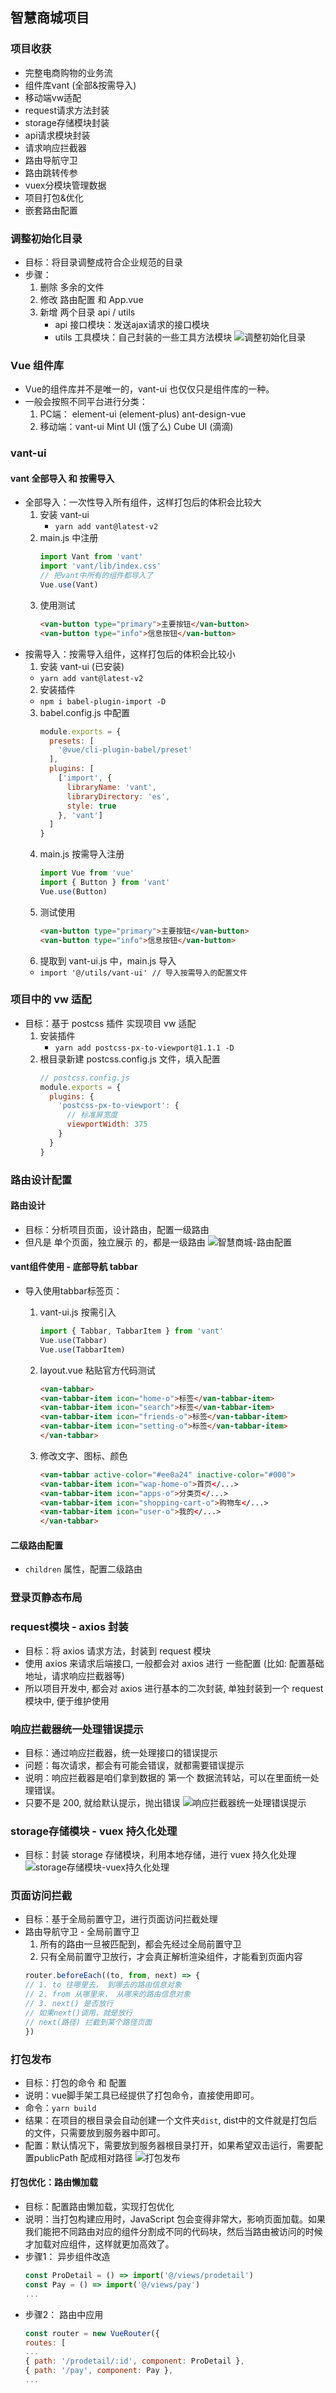 ## 智慧商城项目
  ### 项目收获
  - 完整电商购物的业务流 
  - 组件库vant (全部&按需导入) 
  - 移动端vw适配
  - request请求方法封装 
  - storage存储模块封装 
  - api请求模块封装
  - 请求响应拦截器
  - 路由导航守卫
  - 路由跳转传参 
  - vuex分模块管理数据 
  - 项目打包&优化
  - 嵌套路由配置

  ### 调整初始化目录
  - 目标：将目录调整成符合企业规范的目录
  - 步骤：
    1. 删除 多余的文件
    2. 修改 路由配置 和 App.vue
    3. 新增 两个目录 api / utils
       - api 接口模块：发送ajax请求的接口模块
       - utils 工具模块：自己封装的一些工具方法模块
  ![调整初始化目录](../../项目笔记/images/调整初始化目录.png)

  ### Vue 组件库
  - Vue的组件库并不是唯一的，vant-ui 也仅仅只是组件库的一种。
  - 一般会按照不同平台进行分类：
    1. PC端： element-ui (element-plus) ant-design-vue
    2. 移动端：vant-ui Mint UI (饿了么) Cube UI (滴滴)
   
  ### vant-ui
  #### vant 全部导入 和 按需导入
  - 全部导入：一次性导入所有组件，这样打包后的体积会比较大
    1. 安装 vant-ui
       - `yarn add vant@latest-v2`
    2. main.js 中注册
        ```js
        import Vant from 'vant'
        import 'vant/lib/index.css'
        // 把vant中所有的组件都导入了
        Vue.use(Vant)
        ```
    3. 使用测试
        ```html
        <van-button type="primary">主要按钮</van-button>
        <van-button type="info">信息按钮</van-button>
        ```
  - 按需导入：按需导入组件，这样打包后的体积会比较小
    1. 安装 vant-ui (已安装)
      - `yarn add vant@latest-v2`
    2. 安装插件
      - `npm i babel-plugin-import -D`
    3. babel.config.js 中配置
        ```js
        module.exports = {
          presets: [
            '@vue/cli-plugin-babel/preset'
          ],
          plugins: [
            ['import', {
              libraryName: 'vant',
              libraryDirectory: 'es',
              style: true
            }, 'vant']
          ]
        }
        ```
    4. main.js 按需导入注册
        ```js
        import Vue from 'vue'
        import { Button } from 'vant'
        Vue.use(Button)
        ```
    5. 测试使用
        ```html
        <van-button type="primary">主要按钮</van-button>
        <van-button type="info">信息按钮</van-button>
        ```
    6. 提取到 vant-ui.js 中，main.js 导入
      - `import '@/utils/vant-ui' // 导入按需导入的配置文件`

  ### 项目中的 vw 适配
  - 目标：基于 postcss 插件 实现项目 vw 适配
    1. 安装插件
       - `yarn add postcss-px-to-viewport@1.1.1 -D`
    2. 根目录新建 postcss.config.js 文件，填入配置
        ```js    
        // postcss.config.js
        module.exports = {
          plugins: {
            'postcss-px-to-viewport': {
              // 标准屏宽度
              viewportWidth: 375
            }
          }
        }
        ```

  ### 路由设计配置
  #### 路由设计
  - 目标：分析项目页面，设计路由，配置一级路由
  - 但凡是 单个页面，独立展示 的，都是一级路由
  ![智慧商城-路由配置](./images/智慧商城-路由配置.png)

  #### vant组件使用 - 底部导航 tabbar
  - 导入使用tabbar标签页：
    1. vant-ui.js 按需引入
        ```js
        import { Tabbar, TabbarItem } from 'vant'
        Vue.use(Tabbar)
        Vue.use(TabbarItem)
        ```
    2. layout.vue 粘贴官方代码测试
        ```html
        <van-tabbar>
        <van-tabbar-item icon="home-o">标签</van-tabbar-item>
        <van-tabbar-item icon="search">标签</van-tabbar-item>
        <van-tabbar-item icon="friends-o">标签</van-tabbar-item>
        <van-tabbar-item icon="setting-o">标签</van-tabbar-item>
        </van-tabbar>
        ```

    3. 修改文字、图标、颜色
        ```html
        <van-tabbar active-color="#ee0a24" inactive-color="#000">
        <van-tabbar-item icon="wap-home-o">首页</...>
        <van-tabbar-item icon="apps-o">分类页</...>
        <van-tabbar-item icon="shopping-cart-o">购物车</...>
        <van-tabbar-item icon="user-o">我的</...>
        </van-tabbar>
        ```
  #### 二级路由配置
  - `children` 属性，配置二级路由

### 登录页静态布局

### request模块 - axios 封装
- 目标：将 axios 请求方法，封装到 request 模块
-  使用 axios 来请求后端接口, 一般都会对 axios 进行 一些配置 (比如: 配置基础地址，请求响应拦截器等)
-  所以项目开发中, 都会对 axios 进行基本的二次封装, 单独封装到一个 request 模块中, 便于维护使用

### 响应拦截器统一处理错误提示
- 目标：通过响应拦截器，统一处理接口的错误提示
- 问题：每次请求，都会有可能会错误，就都需要错误提示
- 说明：响应拦截器是咱们拿到数据的 第一个 数据流转站，可以在里面统一处理错误。
- 只要不是 200, 就给默认提示，抛出错误
![响应拦截器统一处理错误提示](./images/响应拦截器统一处理错误提示.png)

### storage存储模块 - vuex 持久化处理
- 目标：封装 storage 存储模块，利用本地存储，进行 vuex 持久化处理
![storage存储模块-vuex持久化处理](./images/storage存储模块-vuex持久化处理.png)

### 页面访问拦截
- 目标：基于全局前置守卫，进行页面访问拦截处理
- 路由导航守卫 - 全局前置守卫
  1. 所有的路由一旦被匹配到，都会先经过全局前置守卫
  2. 只有全局前置守卫放行，才会真正解析渲染组件，才能看到页面内容
  ```js
  router.beforeEach((to, from, next) => {
  // 1. to 往哪里去， 到哪去的路由信息对象
  // 2. from 从哪里来， 从哪来的路由信息对象
  // 3. next() 是否放行
  // 如果next()调用，就是放行
  // next(路径) 拦截到某个路径页面
  })
  ```

### 打包发布
- 目标：打包的命令 和 配置
- 说明：vue脚手架工具已经提供了打包命令，直接使用即可。
- 命令：`yarn build`
- 结果：在项目的根目录会自动创建一个文件夹`dist`, dist中的文件就是打包后的文件，只需要放到服务器中即可。
- 配置：默认情况下，需要放到服务器根目录打开，如果希望双击运行，需要配置publicPath 配成相对路径
![打包发布](./images/打包发布.png)

#### 打包优化：路由懒加载
- 目标：配置路由懒加载，实现打包优化
- 说明：当打包构建应用时，JavaScript 包会变得非常大，影响页面加载。如果我们能把不同路由对应的组件分割成不同的代码块，然后当路由被访问的时候才加载对应组件，这样就更加高效了。
- 步骤1： 异步组件改造
  ```js
  const ProDetail = () => import('@/views/prodetail')
  const Pay = () => import('@/views/pay')
  ...
  ```
- 步骤2： 路由中应用
  ```js
  const router = new VueRouter({
  routes: [
  ...
  { path: '/prodetail/:id', component: ProDetail },
  { path: '/pay', component: Pay },
  ...
  ```
